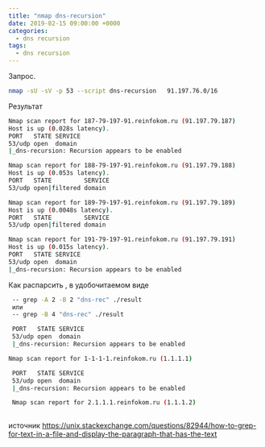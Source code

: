 ```yaml
---
title: "nmap dns-recursion"
date: 2019-02-15 09:00:00 +0000
categories:
  - dns recursion
tags:
  - dns recursion
---
```

Запрос.
```bash
nmap -sU -sV -p 53 --script dns-recursion   91.197.76.0/16
```
Результат
```bash
Nmap scan report for 187-79-197-91.reinfokom.ru (91.197.79.187)
Host is up (0.028s latency).
PORT   STATE SERVICE
53/udp open  domain
|_dns-recursion: Recursion appears to be enabled

Nmap scan report for 188-79-197-91.reinfokom.ru (91.197.79.188)
Host is up (0.053s latency).
PORT   STATE         SERVICE
53/udp open|filtered domain

Nmap scan report for 189-79-197-91.reinfokom.ru (91.197.79.189)
Host is up (0.0048s latency).
PORT   STATE         SERVICE
53/udp open|filtered domain

Nmap scan report for 191-79-197-91.reinfokom.ru (91.197.79.191)
Host is up (0.015s latency).
PORT   STATE SERVICE
53/udp open  domain
|_dns-recursion: Recursion appears to be enabled
```

Как распарсить , в удобочитаемом виде
```bash 
 -- grep -A 2 -B 2 "dns-rec" ./result 
 или
 -- grep -B 4 "dns-rec" ./result 
```

```bash
 PORT   STATE SERVICE
 53/udp open  domain
 |_dns-recursion: Recursion appears to be enabled

Nmap scan report for 1-1-1-1.reinfokom.ru (1.1.1.1)

 PORT   STATE SERVICE
 53/udp open  domain
 |_dns-recursion: Recursion appears to be enabled

 Nmap scan report for 2.1.1.1.reinfokom.ru (1.1.1.2)
 
```


источник https://unix.stackexchange.com/questions/82944/how-to-grep-for-text-in-a-file-and-display-the-paragraph-that-has-the-text




